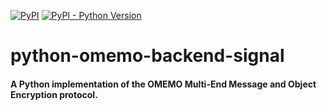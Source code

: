 [![PyPI](https://img.shields.io/pypi/v/omemo-backend-signal.svg)](https://pypi.org/project/omemo-backend-signal/)
[![PyPI - Python Version](https://img.shields.io/pypi/pyversions/omemo-backend-signal.svg)](https://pypi.org/project/omemo-backend-signal/)

# python-omemo-backend-signal
#### A Python implementation of the OMEMO Multi-End Message and Object Encryption protocol.
